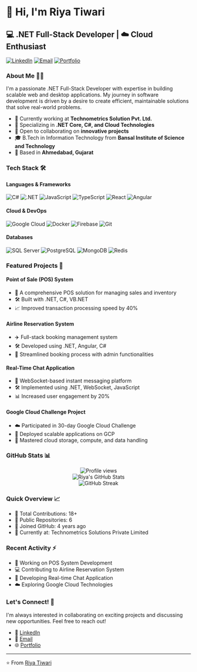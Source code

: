 # 👋 Hi, I'm Riya Tiwari

## 💻 .NET Full-Stack Developer | ☁️ Cloud Enthusiast

[![LinkedIn](https://img.shields.io/badge/LinkedIn-0077B5?style=for-the-badge&logo=linkedin&logoColor=white)](https://linkedin.com/in/riya-tiwari-69bbb51b5)
[![Email](https://img.shields.io/badge/Email-D14836?style=for-the-badge&logo=gmail&logoColor=white)](mailto:riyatiwari7805@gmail.com)
[![Portfolio](https://img.shields.io/badge/Portfolio-000000?style=for-the-badge&logo=About.me&logoColor=white)](https://riya-tiwari-portfolio.vercel.app/)

### About Me 👨‍💻

I'm a passionate .NET Full-Stack Developer with expertise in building scalable web and desktop applications. My journey in software development is driven by a desire to create efficient, maintainable solutions that solve real-world problems.

- 🔭 Currently working at **Technometrics Solution Pvt. Ltd.**
- 🌱 Specializing in **.NET Core, C#, and Cloud Technologies**
- 👯 Open to collaborating on **innovative projects**
- 🎓 B.Tech in Information Technology from **Bansal Institute of Science and Technology**
- 📍 Based in **Ahmedabad, Gujarat**

### Tech Stack 🛠️

#### Languages & Frameworks
![C#](https://img.shields.io/badge/C%23-239120?style=flat&logo=c-sharp&logoColor=white)
![.NET](https://img.shields.io/badge/.NET-512BD4?style=flat&logo=dotnet&logoColor=white)
![JavaScript](https://img.shields.io/badge/JavaScript-F7DF1E?style=flat&logo=javascript&logoColor=black)
![TypeScript](https://img.shields.io/badge/TypeScript-007ACC?style=flat&logo=typescript&logoColor=white)
![React](https://img.shields.io/badge/React-20232A?style=flat&logo=react&logoColor=61DAFB)
![Angular](https://img.shields.io/badge/Angular-DD0031?style=flat&logo=angular&logoColor=white)

#### Cloud & DevOps
![Google Cloud](https://img.shields.io/badge/Google_Cloud-4285F4?style=flat&logo=google-cloud&logoColor=white)
![Docker](https://img.shields.io/badge/Docker-2496ED?style=flat&logo=docker&logoColor=white)
![Firebase](https://img.shields.io/badge/Firebase-FFCA28?style=flat&logo=firebase&logoColor=black)
![Git](https://img.shields.io/badge/Git-F05032?style=flat&logo=git&logoColor=white)

#### Databases
![SQL Server](https://img.shields.io/badge/SQL_Server-CC2927?style=flat&logo=microsoft-sql-server&logoColor=white)
![PostgreSQL](https://img.shields.io/badge/PostgreSQL-316192?style=flat&logo=postgresql&logoColor=white)
![MongoDB](https://img.shields.io/badge/MongoDB-4EA94B?style=flat&logo=mongodb&logoColor=white)
![Redis](https://img.shields.io/badge/Redis-DC382D?style=flat&logo=redis&logoColor=white)

### Featured Projects 🚀

#### Point of Sale (POS) System
- 💼 A comprehensive POS solution for managing sales and inventory
- 🛠️ Built with .NET, C#, VB.NET
- 📈 Improved transaction processing speed by 40%

#### Airline Reservation System
- ✈️ Full-stack booking management system
- 🛠️ Developed using .NET, Angular, C#
- 🔄 Streamlined booking process with admin functionalities

#### Real-Time Chat Application
- 💬 WebSocket-based instant messaging platform
- 🛠️ Implemented using .NET, WebSocket, JavaScript
- 📊 Increased user engagement by 20%

#### Google Cloud Challenge Project
- ☁️ Participated in 30-day Google Cloud Challenge
- 🚀 Deployed scalable applications on GCP
- 🎯 Mastered cloud storage, compute, and data handling

### GitHub Stats 📊

<div align="center">
  <img src="https://komarev.com/ghpvc/?username=Riyatiwari&label=Profile%20views&color=0e75b6&style=flat" alt="Profile views" />
</div>

<div align="center">
  <img src="https://github-stats-alpha.vercel.app/api?username=Riyatiwari&cc=22272e&tc=37BCF6&ic=fff&bc=0000" alt="Riya's GitHub Stats">
</div>

<div align="center">
  <img src="http://github-readme-streak-stats.herokuapp.com?user=Riyatiwari&theme=tokyonight&hide_border=true" alt="GitHub Streak">
</div>

### Quick Overview 📈

- 🔭 Total Contributions: 18+
- 🌱 Public Repositories: 6
- 👯 Joined GitHub: 4 years ago
- 💼 Currently at: Technometrics Solutions Private Limited

### Recent Activity ⚡

- 🚀 Working on POS System Development
- 💻 Contributing to Airline Reservation System
- 📱 Developing Real-time Chat Application
- ☁️ Exploring Google Cloud Technologies

### Let's Connect! 🤝

I'm always interested in collaborating on exciting projects and discussing new opportunities. Feel free to reach out!

- 💼 [LinkedIn](https://linkedin.com/in/riya-tiwari-69bbb51b5)
- 📧 [Email](mailto:riyatiwari7805@gmail.com)
- 🌐 [Portfolio](https://riya-tiwari-portfolio.vercel.app/)

---
⭐️ From [Riya Tiwari](https://github.com/riyatiwari7805) 

